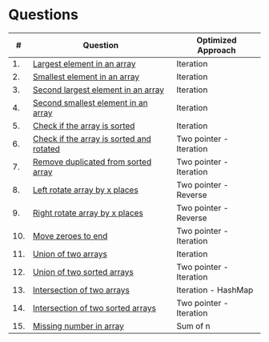 # Questions

| **#** | **Question**                                                                                                            | **Optimized Approach**  |
| ----- | ----------------------------------------------------------------------------------------------------------------------- | ----------------------- |
| 1.    | [Largest element in an array](https://github.com/ssm0801/DSA-using-Java/blob/master/Arrays/Question1.java)              | Iteration               |
| 2.    | [Smallest element in an array](https://github.com/ssm0801/DSA-using-Java/blob/master/Arrays/Question1.java)             | Iteration               |
| 3.    | [Second largest element in an array](https://github.com/ssm0801/DSA-using-Java/blob/master/Arrays/Question2.java)       | Iteration               |
| 4.    | [Second smallest element in an array](https://github.com/ssm0801/DSA-using-Java/blob/master/Arrays/Question2.java)      | Iteration               |
| 5.    | [Check if the array is sorted](https://github.com/ssm0801/DSA-using-Java/blob/master/Arrays/Question6.java)             | Iteration               |
| 6.    | [Check if the array is sorted and rotated](https://github.com/ssm0801/DSA-using-Java/blob/master/Arrays/Question6.java) | Two pointer - Iteration |
| 7.    | [Remove duplicated from sorted array](https://github.com/ssm0801/DSA-using-Java/blob/master/Arrays/Question3.java)      | Two pointer - Iteration |
| 8.    | [Left rotate array by x places](https://github.com/ssm0801/DSA-using-Java/blob/master/Arrays/Question4.java)            | Two pointer - Reverse   |
| 9.    | [Right rotate array by x places](https://github.com/ssm0801/DSA-using-Java/blob/master/Arrays/Question4.java)           | Two pointer - Reverse   |
| 10.   | [Move zeroes to end](https://github.com/ssm0801/DSA-using-Java/blob/master/Arrays/Question5.java)                       | Two pointer - Iteration |
| 11.   | [Union of two arrays](https://github.com/ssm0801/DSA-using-Java/blob/master/Arrays/Question7.java)                      | Iteration               |
| 12.   | [Union of two sorted arrays](https://github.com/ssm0801/DSA-using-Java/blob/master/Arrays/Question7.java)               | Two pointer - Iteration |
| 13.   | [Intersection of two arrays](https://github.com/ssm0801/DSA-using-Java/blob/master/Arrays/Question8.java)               | Iteration - HashMap     |
| 14.   | [Intersection of two sorted arrays](https://github.com/ssm0801/DSA-using-Java/blob/master/Arrays/Question8.java)        | Two pointer - Iteration |
| 15.   | [Missing number in array](https://github.com/ssm0801/DSA-using-Java/blob/master/Arrays/Question9.java)                  | Sum of n                |
